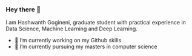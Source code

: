 ### Hey there 👋

I am Hashwanth Gogineni, graduate student with practical experience in Data Science, Machine Learning and Deep Learning.

- 🔭 I’m currently working on my Github skills
- 🌱 I’m currently pursuing my masters in computer science
